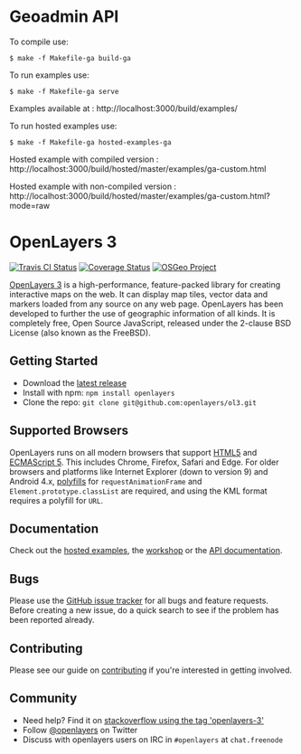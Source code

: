 # Geoadmin API

To compile use:

    $ make -f Makefile-ga build-ga

To run examples use:

    $ make -f Makefile-ga serve

Examples available at : http://localhost:3000/build/examples/

To run hosted examples use:

    $ make -f Makefile-ga hosted-examples-ga

Hosted example with compiled version : http://localhost:3000/build/hosted/master/examples/ga-custom.html

Hosted example with non-compiled version : http://localhost:3000/build/hosted/master/examples/ga-custom.html?mode=raw

# OpenLayers 3

[![Travis CI Status](https://secure.travis-ci.org/openlayers/ol3.svg)](http://travis-ci.org/#!/openlayers/ol3)
[![Coverage Status](https://coveralls.io/repos/openlayers/ol3/badge.svg?branch=master)](https://coveralls.io/r/openlayers/ol3?branch=master)
[![OSGeo Project](https://img.shields.io/badge/OSGeo-Project-brightgreen.svg)](http://osgeo.org/)

[OpenLayers 3](http://openlayers.org/) is a high-performance, feature-packed library for creating interactive maps on the web. It can display map tiles, vector data and markers loaded from any source on any web page. OpenLayers has been developed to further the use of geographic information of all kinds. It is completely free, Open Source JavaScript, released under the 2-clause BSD License (also known as the FreeBSD).

## Getting Started

- Download the [latest release](http://openlayers.org/download/)
- Install with npm: `npm install openlayers`
- Clone the repo: `git clone git@github.com:openlayers/ol3.git`

## Supported Browsers

OpenLayers runs on all modern browsers that support [HTML5](https://html.spec.whatwg.org/multipage/) and [ECMAScript 5](http://www.ecma-international.org/ecma-262/5.1/). This includes Chrome, Firefox, Safari and Edge. For older browsers and platforms like Internet Explorer (down to version 9) and Android 4.x, [polyfills](http://polyfill.io) for `requestAnimationFrame` and `Element.prototype.classList` are required, and using the KML format requires a polyfill for `URL`.

## Documentation

Check out the [hosted examples](http://openlayers.org/en/latest/examples/), the [workshop](http://openlayers.org/workshop/) or the [API documentation](http://openlayers.org/en/latest/apidoc/).

## Bugs

Please use the [GitHub issue tracker](https://github.com/openlayers/ol3/issues) for all bugs and feature requests. Before creating a new issue, do a quick search to see if the problem has been reported already.

## Contributing

Please see our guide on [contributing](CONTRIBUTING.md) if you're interested in getting involved.

## Community

- Need help? Find it on [stackoverflow using the tag 'openlayers-3'](http://stackoverflow.com/questions/tagged/openlayers-3)
- Follow [@openlayers](https://twitter.com/openlayers) on Twitter
- Discuss with openlayers users on IRC in `#openlayers` at `chat.freenode`
